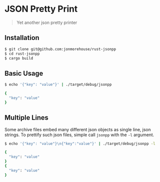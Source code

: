 # JSON Pretty Print
> Yet another json pretty printer

## Installation

```bash
$ git clone git@github.com:jonmorehouse/rust-jsonpp
$ cd rust-jsonpp
$ cargo build
```

## Basic Usage

```bash
$ echo '{"key": "value"}' | ./target/debug/jsonpp
```

```bash
{
  "key": "value"
}
```

## Multiple Lines

Some archive files embed many different json objects as single line, json strings. To prettify such json files, simple call `jsonpp` with the `-l` argument.

```bash
$ echo '{"key": "value"}\n{"key":"value"}' | ./target/debug/jsonpp -l
```
```bash
{
  "key": "value"
}
{
  "key": "value"
}
```
